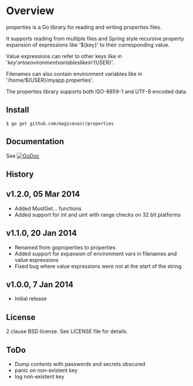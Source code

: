 Overview
========

properties is a Go library for reading and writing properties files.

It supports reading from multiple files and Spring style recursive property
expansion of expressions like '${key}' to their corresponding value.

Value expressions can refer to other keys like in '${key}' or to
environment variables like in '${USER}'.

Filenames can also contain environment variables like in
'/home/${USER}/myapp.properties'.

The properties library supports both ISO-8859-1 and UTF-8 encoded data.

Install
-------

	$ go get github.com/magiconair/properties

Documentation
-------------

See [![GoDoc](https://godoc.org/github.com/magiconair/properties?status.png)](https://godoc.org/github.com/magiconair/properties)

History
-------

v1.2.0, 05 Mar 2014
-------------------
* Added MustGet... functions
* Added support for int and uint with range checks on 32 bit platforms

v1.1.0, 20 Jan 2014
-------------------
* Renamed from goproperties to properties
* Added support for expansion of environment vars in
  filenames and value expressions
* Fixed bug where value expressions were not at the
  start of the string

v1.0.0, 7 Jan 2014
------------------
* Initial release

License
-------

2 clause BSD license. See LICENSE file for details.

ToDo
----
* Dump contents with passwords and secrets obscured
* panic on non-existent key
* log non-existent key